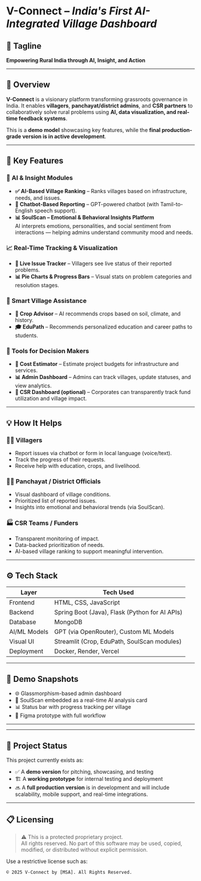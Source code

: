# V-Connect – *India's First AI-Integrated Village Dashboard*

## 🌟 Tagline
**Empowering Rural India through AI, Insight, and Action**

---

## 📘 Overview

**V-Connect** is a visionary platform transforming grassroots governance in India. It enables **villagers**, **panchayat/district admins**, and **CSR partners** to collaboratively solve rural problems using **AI, data visualization, and real-time feedback systems**.

This is a **demo model** showcasing key features, while the **final production-grade version is in active development**.

---

## 🔑 Key Features

### 🧠 AI & Insight Modules
- **✅ AI-Based Village Ranking** – Ranks villages based on infrastructure, needs, and issues.
- **💬 Chatbot-Based Reporting** – GPT-powered chatbot (with Tamil-to-English speech support).
- **📊 SoulScan – Emotional & Behavioral Insights Platform**  
  AI interprets emotions, personalities, and social sentiment from interactions — helping admins understand community mood and needs.

### 📈 Real-Time Tracking & Visualization
- **📍 Live Issue Tracker** – Villagers see live status of their reported problems.
- **📊 Pie Charts & Progress Bars** – Visual stats on problem categories and resolution stages.

### 🌾 Smart Village Assistance
- **🌱 Crop Advisor** – AI recommends crops based on soil, climate, and history.
- **🎓 EduPath** – Recommends personalized education and career paths to students.

### 🧮 Tools for Decision Makers
- **🧾 Cost Estimator** – Estimate project budgets for infrastructure and services.
- **📊 Admin Dashboard** – Admins can track villages, update statuses, and view analytics.
- **🏢 CSR Dashboard (optional)** – Corporates can transparently track fund utilization and village impact.

---

## 💡 How It Helps

### 🧑‍🌾 Villagers
- Report issues via chatbot or form in local language (voice/text).
- Track the progress of their requests.
- Receive help with education, crops, and livelihood.

### 🧑‍💼 Panchayat / District Officials
- Visual dashboard of village conditions.
- Prioritized list of reported issues.
- Insights into emotional and behavioral trends (via SoulScan).

### 🏭 CSR Teams / Funders
- Transparent monitoring of impact.
- Data-backed prioritization of needs.
- AI-based village ranking to support meaningful intervention.

---

## ⚙️ Tech Stack

| Layer        | Tech Used                                        |
|--------------|--------------------------------------------------|
| Frontend     | HTML, CSS, JavaScript                            |
| Backend      | Spring Boot (Java), Flask (Python for AI APIs)   |
| Database     | MongoDB                                          |
| AI/ML Models | GPT (via OpenRouter), Custom ML Models           |
| Visual UI    | Streamlit (Crop, EduPath, SoulScan modules)      |
| Deployment   | Docker, Render, Vercel                           |

---

## 📸 Demo Snapshots

- 🌐 Glassmorphism-based admin dashboard
- 🧠 SoulScan embedded as a real-time AI analysis card
- 📊 Status bar with progress tracking per village
- 🎨 Figma prototype with full workflow

---





---

## 🧪 Project Status

This project currently exists as:
- ✅ A **demo version** for pitching, showcasing, and testing
- 🏗️ A **working prototype** for internal testing and deployment
- 🔜 A **full production version** is in development and will include scalability, mobile support, and real-time integrations.

---

## 📋 Licensing

> ⚠️ This is a protected proprietary project.  
All rights reserved. No part of this software may be used, copied, modified, or distributed without explicit permission.

Use a restrictive license such as:
```text
© 2025 V-Connect by [MSA]. All Rights Reserved.
